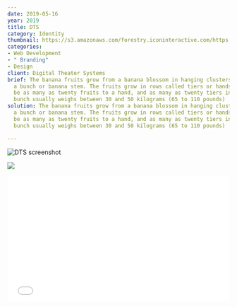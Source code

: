 ```yaml
---
date: 2019-05-16
year: 2019
title: DTS
category: Identity
thumbnail: https://s3.amazonaws.com/forestry.iconinteractive.com/https://s3.amazonaws.com/forestry.iconinteractive.com/DTS.006.jpeg
categories:
- Web Development
- " Branding"
- Design
client: Digital Theater Systems
brief: The banana fruits grow from a banana blossom in hanging clusters, also called
  a bunch or banana stem. The fruits grow in rows called tiers or hands. There can
  be as many as twenty fruits to a hand, and as many as twenty tiers in a bunch. A
  bunch usually weighs between 30 and 50 kilograms (65 to 110 pounds)
solution: The banana fruits grow from a banana blossom in hanging clusters, also called
  a bunch or banana stem. The fruits grow in rows called tiers or hands. There can
  be as many as twenty fruits to a hand, and as many as twenty tiers in a bunch. A
  bunch usually weighs between 30 and 50 kilograms (65 to 110 pounds)

---
```

![DTS screenshot](https://s3.amazonaws.com/forestry.iconinteractive.com/DTS.003.jpeg)

![](https://s3.amazonaws.com/forestry.iconinteractive.com/https://s3.amazonaws.com/forestry.iconinteractive.com/DTS.006.jpeg)

<div style="padding:56.25% 0 0 0;position:relative;"><iframe src="[https://player.vimeo.com/video/367782756?autoplay=1&loop=1&title=0&byline=0&portrait=0](https://player.vimeo.com/video/367782756?autoplay=1&loop=1&title=0&byline=0&portrait=0 "https://player.vimeo.com/video/367782756?autoplay=1&loop=1&title=0&byline=0&portrait=0")" style="position:absolute;top:0;left:0;width:100%;height:100%;" frameborder="0" allow="autoplay; fullscreen" allowfullscreen></iframe></div><script src="[https://player.vimeo.com/api/player.js](https://player.vimeo.com/api/player.js "https://player.vimeo.com/api/player.js")"></script>